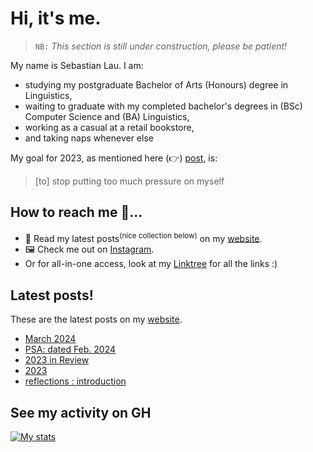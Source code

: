 # Hi, it's me.

> `NB:` _This section is still under construction, please be patient!_

My name is Sebastian Lau. I am:

- studying my postgraduate Bachelor of Arts (Honours) degree in Linguistics,
- waiting to graduate with my completed bachelor's degrees in (BSc) Computer Science and (BA) Linguistics,
- working as a casual at a retail bookstore,
- and taking naps whenever else

My goal for 2023, as mentioned here (:point_right:) [post][ny-resolution], is:

> [to] stop putting too much pressure on myself

## How to reach me 🤔...

- 📖 Read my latest posts<sup>(nice collection below)</sup> on my [website][website].
- 🖼 Check me out on [Instagram][instagram].
- Or for all-in-one access, look at my [Linktree](https://linktr.ee/sebastianlau) for all the links :)

## Latest posts!

These are the latest posts on my [website][website].

<!-- BLOG-POST-LIST:START -->
- [March 2024](https://le-bananafish.github.io/posts/march-2024/)
- [PSA: dated Feb. 2024](https://le-bananafish.github.io/posts/psa-february-2024/)
- [2023 in Review](https://le-bananafish.github.io/posts/2023-in-review/)
- [2023](https://le-bananafish.github.io/posts/2023/)
- [reflections : introduction](https://le-bananafish.github.io/posts/reflections-introduction/)
<!-- BLOG-POST-LIST:END -->

## See my activity on GH

[![My stats](https://github-readme-stats.vercel.app/api?username=le-bananafish&hide=stars&count_private=true&show_icons=true&theme=tokyonight)](https://github.com/anuraghazra/github-readme-stats)

<!-- [![Top Langs](https://github-readme-stats.vercel.app/api/top-langs/?username=le-bananafish&layout=compact)](https://github.com/anuraghazra/github-readme-stats) -->

[website]: https://le-bananafish.github.io/
[instagram]: https://instagram.com/sebsworkshop
[ny-resolution]: https://le-bananafish.github.io/posts/2023/
